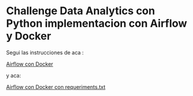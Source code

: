 # Challenge Data Analytics con Python implementacion con Airflow y Docker

Segui las instrucciones de aca : 

[Airflow con Docker](https://airflow.apache.org/docs/apache-airflow/stable/howto/docker-compose/index.html)

y aca:

[Airflow con Docker con requeriments.txt](https://airflow.apache.org/docs/docker-stack/build.html#customizing-the-image)
